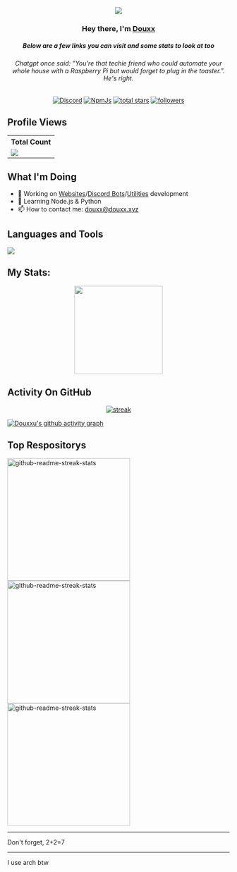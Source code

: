 <div align="center">
<p align="center">
<img src="https://readme-typing-svg.demolab.com?font=Fira+Code&pause=1000&color=9E48F7&width=435&lines=Founder+of+DouBots+%26+PiWave;Used+by+more+than+200'000+users;1+Year+of+coding+experience" /></a>
</p>

<h3 align="center">Hey there, I'm <a href="https://github.com/douxxu">Douxx</a></h3>
<h5 align="center">Below are a few links you can visit and some stats to look at too</h5>
<h6 align="center">Chatgpt once said: "You’re that techie friend who could automate your whole house with a Raspberry Pi but would forget to plug in the toaster.". He's right.</h2>

<p align="center">
  <a href="https://discord.com/users/1117912749146656790"><img alt="Discord" title="Discord" src="https://img.shields.io/badge/-Discord-7289DA?style=for-the-badge&logo=discord&logoColor=white"/></a>
  <a href="https://www.npmjs.com/~douxx"><img alt="NpmJs" title="NpmJs" src="https://img.shields.io/badge/-npmjs-CB3837?style=for-the-badge&logo=npm&logoColor=white"/></a>
  <a href="https://github.com/douxxu?tab=repositories&sort=stargazers">
  <img alt="total stars" title="Total stars on GitHub" src="https://custom-icon-badges.demolab.com/github/stars/douxxu?color=B8B92B&style=for-the-badge&labelColor=959532&logo=star"/></a>
   <a href="https://github.com/douxxu"><img alt="followers" title="Follow me on Github" src="https://img.shields.io/github/followers/douxxu?color=236ad3&style=for-the-badge&logo=github&label=Follow"/></a>

 </p>

</div>
 
## Profile Views


  <table>
    <tr>
      <!-- <th>Profile Views</th> -->
      <th>Total Count</th>
    </tr>
    <tr>
      <!-- <td>
        <div align="center">
          <a href="https://github.com/douxxu"><img src="https://github.com/douxxu.png" alt="@douxxu" width="52" /></a>
          <br />
          <a align="center" href="https://github.com/douxxu"><b>douxxu</b></a>
        </b>
      </td> -->
      <!-- Profile Views -->
      <td>
         <a href="https://github.com/douxxu"> <img src="https://komarev.com/ghpvc/?username=douxxu&style=for-the-badge&color=brightgreen"> </a>
      </td>
    </tr>
  </table>


## What I'm Doing

- 🔭 Working on [Websites](https://douxx.xyz/douxx)/[Discord Bots](https://douxx.xyz)/[Utilities](https://piwave.hs.vc) development
- 🌱 Learning Node.js & Python
- 📫 How to contact me: douxx@douxx.xyz

## Languages and Tools

<p align="left"> <a href="https://github.com/douxxu"><img src="https://skillicons.dev/icons?i=vscode,replit,github,html,js,python,bots,nodejs,discord"> </a> </p>

## My Stats:
<p align="center">
<img height="200px" src="https://github-readme-stats.vercel.app/api?username=douxxu&hide_border=true&show_icons=true&count_private=true&theme=midnight-purple&bg_color=151515">
</p>

## Activity On GitHub

<p align="center">
  <a href="https://github.com/douxxu">      
<img title="stats" alt="streak" src="https://github-readme-streak-stats.herokuapp.com/?user=douxxu&theme=midnight-purple&hide_border=true&stroke=f53b3b"/>
</a> 
</p>

[![Douxxu's github activity graph](https://github-readme-activity-graph.vercel.app/graph?username=douxxu&theme=nightowl)](https://github.com/douxxu)

## Top Respositorys
  <p align="left">
     <a href="https://github.com/douxxu/Doual"><img width="278" src="https://denvercoder1-github-readme-stats.vercel.app/api/pin/?username=douxxu&repo=Doual&theme=midnight-purple&bg_color=1F222E&title_color=F8D866&hide_border=true&icon_color=F8D866&show_icons=false" alt="github-readme-streak-stats"></a>
    <a href="https://github.com/douxxu/floppy-qr"><img width="278" src="https://denvercoder1-github-readme-stats.vercel.app/api/pin/?username=douxxu&repo=floppy-qr&theme=midnight-purple&bg_color=1F222E&title_color=F8D866&hide_border=true&icon_color=F8D866&show_icons=false" alt="github-readme-streak-stats"></a>
   <a href="https://github.com/douxxu/piwave"><img width="278" src="https://denvercoder1-github-readme-stats.vercel.app/api/pin/?username=douxxu&repo=piwave&theme=midnight-purple&bg_color=1F222E&title_color=F8D866&hide_border=true&icon_color=F8D866&show_icons=false" alt="github-readme-streak-stats"></a>
  </p>


---
Don't forget, 2+2=7

---
I use arch btw
